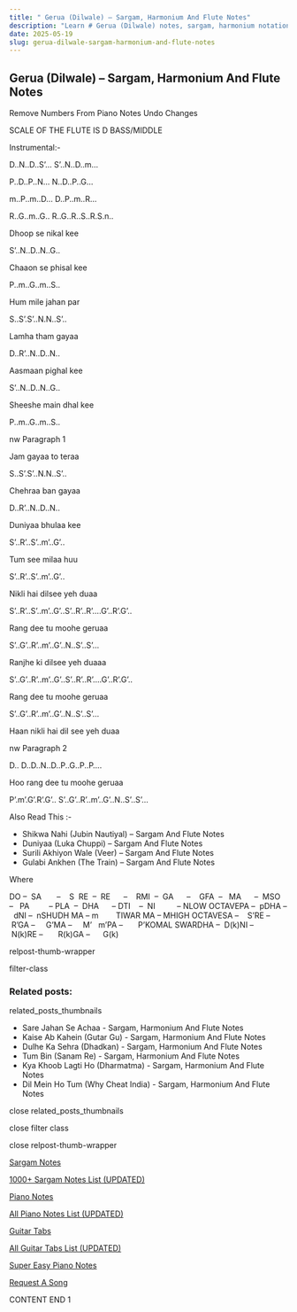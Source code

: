 ```yaml
---
title: " Gerua (Dilwale) – Sargam, Harmonium And Flute Notes"
description: "Learn # Gerua (Dilwale) notes, sargam, harmonium notations and flute notes. Easy step-by-step tutorial for beginners."
date: 2025-05-19
slug: gerua-dilwale-sargam-harmonium-and-flute-notes
---
```


## Gerua (Dilwale) – Sargam, Harmonium And Flute Notes

Remove Numbers From Piano Notes
Undo Changes

SCALE OF THE FLUTE IS D BASS/MIDDLE

Instrumental:-

D..N..D..S’… S’..N..D..m…

P..D..P..N… N..D..P..G…

m..P..m..D… D..P..m..R…

R..G..m..G.. R..G..R..S..R.S.n..

Dhoop se nikal kee

S’..N..D..N..G..

Chaaon se phisal kee

P..m..G..m..S..

Hum mile jahan par

S..S’.S’..N.N..S’..

Lamha tham gayaa

D..R’..N..D..N..

Aasmaan pighal kee

S’..N..D..N..G..

Sheeshe main dhal kee

P..m..G..m..S..

nw Paragraph 1

Jam gayaa to teraa

S..S’.S’..N.N..S’..

Chehraa ban gayaa

D..R’..N..D..N..

Duniyaa bhulaa kee

S’..R’..S’..m’..G’..

Tum see milaa huu

S’..R’..S’..m’..G’..

Nikli hai dilsee yeh duaa

S’..R’..S’..m’..G’..S’..R’..R’….G’..R’.G’..

Rang dee tu moohe geruaa

S’..G’..R’..m’..G’..N..S’..S’…

Ranjhe ki dilsee yeh duaaa

S’..G’..R’..m’..G’..S’..R’..R’….G’..R’.G’..

Rang dee tu moohe geruaa

S’..G’..R’..m’..G’..N..S’..S’…

Haan nikli hai dil see yeh duaa

nw Paragraph 2

D.. D..D..N..D..P..G..P..P….

Hoo rang dee tu moohe geruaa

P’.m’.G’.R’.G’.. S’..G’..R’..m’..G’..N..S’..S’…

Also Read This :-

- Shikwa Nahi (Jubin Nautiyal) – Sargam And Flute Notes
- Duniyaa (Luka Chuppi) – Sargam And Flute Notes
- Surili Akhiyon Wale (Veer) – Sargam And Flute Notes
- Gulabi Ankhen (The Train) – Sargam And Flute Notes

Where

DO –  SA       –    S  RE  –  RE      –    RMI  –  GA      –    GFA  –   MA      –  MSO  –   PA         – PLA  –  DHA      – DTI    –  NI          – NLOW OCTAVEPA –  pDHA –  dNI –  nSHUDH MA – m        TIWAR MA – MHIGH OCTAVESA –    S’RE –     R’GA –     G’MA –     M’   m’PA –       P’KOMAL SWARDHA –  D(k)NI –       N(k)RE –       R(k)GA –      G(k)

relpost-thumb-wrapper

filter-class

### Related posts:

related_posts_thumbnails

- Sare Jahan Se Achaa - Sargam, Harmonium And Flute Notes
- Kaise Ab Kahein (Gutar Gu) - Sargam, Harmonium And Flute Notes
- Dulhe Ka Sehra (Dhadkan) - Sargam, Harmonium And Flute Notes
- Tum Bin (Sanam Re) - Sargam, Harmonium And Flute Notes
- Kya Khoob Lagti Ho (Dharmatma) - Sargam, Harmonium And Flute Notes
- Dil Mein Ho Tum (Why Cheat India) - Sargam, Harmonium And Flute Notes

close related_posts_thumbnails

close filter class

close relpost-thumb-wrapper

[Sargam Notes](/sargam-notes.html)

[1000+ Sargam Notes List (UPDATED)](/all-songs-list-sargam-notes.html)

[Piano Notes](/piano-notes.html)

[All Piano Notes List (UPDATED)](/all-songs-list-piano-notes.html)

[Guitar Tabs](/guitar-tabs.html)

[All Guitar Tabs List (UPDATED)](/all-songs-list-guitar-tabs.html)

[Super Easy Piano Notes](https://studywall.in/)

[Request A Song](/request-a-song.html)

CONTENT END 1
